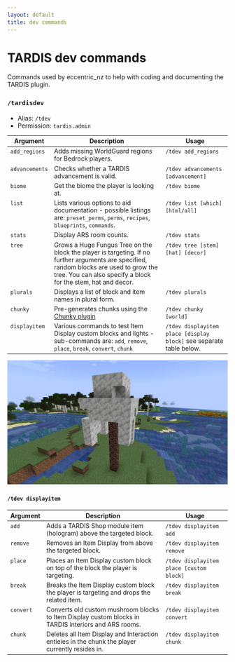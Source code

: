 ```yaml
---
layout: default
title: dev commands
---
```


# TARDIS dev commands

Commands used by eccentric_nz to help with coding and documenting the TARDIS plugin.

### `/tardisdev`

* Alias: `/tdev`
* Permission: `tardis.admin`

<style type="text/css">
td{vertical-align:top;}
</style>

| Argument       | Description                                                                                                                                                                                              | Usage                              |
|----------------|----------------------------------------------------------------------------------------------------------------------------------------------------------------------------------------------------------|------------------------------------|
| `add_regions`  | Adds missing WorldGuard regions for Bedrock players.                                                                                                                                                     | `/tdev add_regions`                |
| `advancements` | Checks whether a TARDIS advancement is valid.                                                                                                                                                            | `/tdev advancements [advancement]` |
| `biome`        | Get the biome the player is looking at.                                                                                                                                                                  | `/tdev biome`                      |
| `list`         | Lists various options to aid documentation - possible listings are: `preset_perms`, `perms`, `recipes`, `blueprints`, `commands`.                                                                        | `/tdev list [which] [html/all]`    |
| `stats`        | Display ARS room counts.                                                                                                                                                                                 | `/tdev stats`                      |
| <a id="tree"></a>`tree`  | Grows a Huge Fungus Tree on the block the player is targeting. If no further arguments are specified, random blocks are used to grow the tree. You can also specify a block for the stem, hat and decor. | `/tdev tree [stem] [hat] [decor]`  |
| `plurals`      | Displays a list of block and item names in plural form.                                                                                                                                                  | `/tdev plurals`                    |
| `chunky`       | Pre-generates chunks using the [Chunky plugin](https://www.spigotmc.org/resources/chunky.81534/)                                                                                                         | `/tdev chunky [world]`             |
| `displayitem`   | Various commands to test Item Display custom blocks and lights - sub-commands are: `add`, `remove`, `place`, `break`, `convert`, `chunk` | `/tdev displayitem place [display block]` see separate table below.

![Custom tree](images/docs/tree.jpg)

#### `/tdev displayitem`

| Argument     | Description                                                                                                                        | Usage                                    |
| ------------ | ---------------------------------------------------------------------------------------------------------------------------------- | ---------------------------------------- |
| `add`        | Adds a TARDIS Shop module item (hologram) above the targeted block.                                                                | `/tdev displayitem add`                  |
| `remove`     | Removes an Item Display from above the targeted block.                                                                             | `/tdev displayitem remove`               |
| `place`      | Places an Item Display custom block on top of the block the player is targeting.                                                   | `/tdev displayitem place [custom block]` |
| `break`      | Breaks the Item Display custom block the player is targeting and drops the related item.                                           | `/tdev displayitem break`                |
| `convert`    | Converts old custom mushroom blocks to Item Display custom blocks in TARDIS interiors and ARS rooms.                               | `/tdev displayitem convert`              |
| `chunk`      | Deletes all Item Display and Interaction entieies in the chunk the player currently resides in.                                    | `/tdev displayitem chunk`                |
